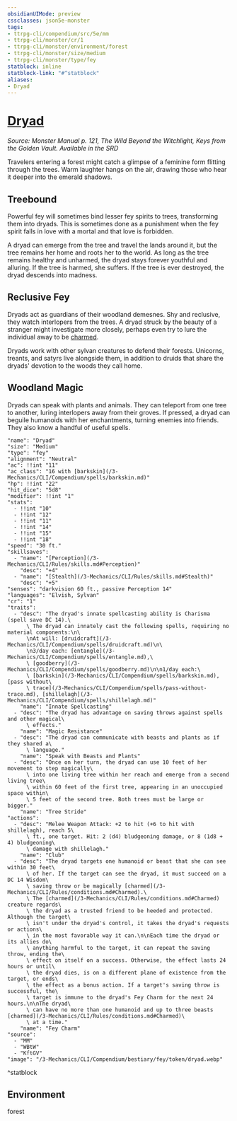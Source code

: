 ```yaml
---
obsidianUIMode: preview
cssclasses: json5e-monster
tags:
- ttrpg-cli/compendium/src/5e/mm
- ttrpg-cli/monster/cr/1
- ttrpg-cli/monster/environment/forest
- ttrpg-cli/monster/size/medium
- ttrpg-cli/monster/type/fey
statblock: inline
statblock-link: "#^statblock"
aliases:
- Dryad
---
```

# [Dryad](3-Mechanics\CLI\Compendium\bestiary\fey/dryad.md)
*Source: Monster Manual p. 121, The Wild Beyond the Witchlight, Keys from the Golden Vault. Available in the <span title='Systems Reference Document (5.1)'>SRD</span>*  

Travelers entering a forest might catch a glimpse of a feminine form flitting through the trees. Warm laughter hangs on the air, drawing those who hear it deeper into the emerald shadows.

## Treebound

Powerful fey will sometimes bind lesser fey spirits to trees, transforming them into dryads. This is sometimes done as a punishment when the fey spirit falls in love with a mortal and that love is forbidden.

A dryad can emerge from the tree and travel the lands around it, but the tree remains her home and roots her to the world. As long as the tree remains healthy and unharmed, the dryad stays forever youthful and alluring. If the tree is harmed, she suffers. If the tree is ever destroyed, the dryad descends into madness.

## Reclusive Fey

Dryads act as guardians of their woodland demesnes. Shy and reclusive, they watch interlopers from the trees. A dryad struck by the beauty of a stranger might investigate more closely, perhaps even try to lure the individual away to be [charmed](/3-Mechanics/CLI/Rules/conditions.md#Charmed).

Dryads work with other sylvan creatures to defend their forests. Unicorns, treants, and satyrs live alongside them, in addition to druids that share the dryads' devotion to the woods they call home.

## Woodland Magic

Dryads can speak with plants and animals. They can teleport from one tree to another, luring interlopers away from their groves. If pressed, a dryad can beguile humanoids with her enchantments, turning enemies into friends. They also know a handful of useful spells.

```statblock
"name": "Dryad"
"size": "Medium"
"type": "fey"
"alignment": "Neutral"
"ac": !!int "11"
"ac_class": "16 with [barkskin](/3-Mechanics/CLI/Compendium/spells/barkskin.md)"
"hp": !!int "22"
"hit_dice": "5d8"
"modifier": !!int "1"
"stats":
  - !!int "10"
  - !!int "12"
  - !!int "11"
  - !!int "14"
  - !!int "15"
  - !!int "18"
"speed": "30 ft."
"skillsaves":
  - "name": "[Perception](/3-Mechanics/CLI/Rules/skills.md#Perception)"
    "desc": "+4"
  - "name": "[Stealth](/3-Mechanics/CLI/Rules/skills.md#Stealth)"
    "desc": "+5"
"senses": "darkvision 60 ft., passive Perception 14"
"languages": "Elvish, Sylvan"
"cr": "1"
"traits":
  - "desc": "The dryad's innate spellcasting ability is Charisma (spell save DC 14).\
      \ The dryad can innately cast the following spells, requiring no material components:\n\
      \nAt will: [druidcraft](/3-Mechanics/CLI/Compendium/spells/druidcraft.md)\n\
      \n3/day each: [entangle](/3-Mechanics/CLI/Compendium/spells/entangle.md),\
      \ [goodberry](/3-Mechanics/CLI/Compendium/spells/goodberry.md)\n\n1/day each:\
      \ [barkskin](/3-Mechanics/CLI/Compendium/spells/barkskin.md), [pass without\
      \ trace](/3-Mechanics/CLI/Compendium/spells/pass-without-trace.md), [shillelagh](/3-Mechanics/CLI/Compendium/spells/shillelagh.md)"
    "name": "Innate Spellcasting"
  - "desc": "The dryad has advantage on saving throws against spells and other magical\
      \ effects."
    "name": "Magic Resistance"
  - "desc": "The dryad can communicate with beasts and plants as if they shared a\
      \ language."
    "name": "Speak with Beasts and Plants"
  - "desc": "Once on her turn, the dryad can use 10 feet of her movement to step magically\
      \ into one living tree within her reach and emerge from a second living tree\
      \ within 60 feet of the first tree, appearing in an unoccupied space within\
      \ 5 feet of the second tree. Both trees must be large or bigger."
    "name": "Tree Stride"
"actions":
  - "desc": "Melee Weapon Attack: +2 to hit (+6 to hit with shillelagh), reach 5\
      \ ft., one target. Hit: 2 (d4) bludgeoning damage, or 8 (1d8 + 4) bludgeoning\
      \ damage with shillelagh."
    "name": "Club"
  - "desc": "The dryad targets one humanoid or beast that she can see within 30 feet\
      \ of her. If the target can see the dryad, it must succeed on a DC 14 Wisdom\
      \ saving throw or be magically [charmed](/3-Mechanics/CLI/Rules/conditions.md#Charmed).\
      \ The [charmed](/3-Mechanics/CLI/Rules/conditions.md#Charmed) creature regards\
      \ the dryad as a trusted friend to be heeded and protected. Although the target\
      \ isn't under the dryad's control, it takes the dryad's requests or actions\
      \ in the most favorable way it can.\n\nEach time the dryad or its allies do\
      \ anything harmful to the target, it can repeat the saving throw, ending the\
      \ effect on itself on a success. Otherwise, the effect lasts 24 hours or until\
      \ the dryad dies, is on a different plane of existence from the target, or ends\
      \ the effect as a bonus action. If a target's saving throw is successful, the\
      \ target is immune to the dryad's Fey Charm for the next 24 hours.\n\nThe dryad\
      \ can have no more than one humanoid and up to three beasts [charmed](/3-Mechanics/CLI/Rules/conditions.md#Charmed)\
      \ at a time."
    "name": "Fey Charm"
"source":
  - "MM"
  - "WBtW"
  - "KftGV"
"image": "/3-Mechanics/CLI/Compendium/bestiary/fey/token/dryad.webp"
```
^statblock

## Environment

forest